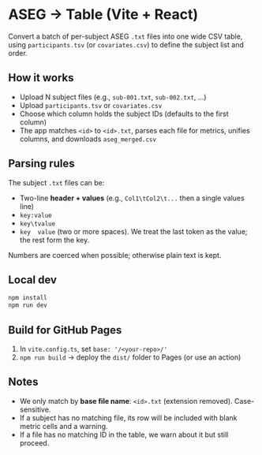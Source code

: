 # ASEG → Table (Vite + React)

Convert a batch of per-subject ASEG `.txt` files into one wide CSV table, using
`participants.tsv` (or `covariates.csv`) to define the subject list and order.

## How it works
- Upload N subject files (e.g., `sub-001.txt`, `sub-002.txt`, …)
- Upload `participants.tsv` or `covariates.csv`
- Choose which column holds the subject IDs (defaults to the first column)
- The app matches `<id>` to `<id>.txt`, parses each file for metrics, unifies columns,
  and downloads `aseg_merged.csv`

## Parsing rules
The subject `.txt` files can be:
- Two-line **header + values** (e.g., `Col1\tCol2\t...` then a single values line)
- `key:value`
- `key\tvalue`
- `key  value` (two or more spaces). We treat the last token as the value; the rest form the key.

Numbers are coerced when possible; otherwise plain text is kept.

## Local dev
```bash
npm install
npm run dev
```

## Build for GitHub Pages
1. In `vite.config.ts`, set `base: '/<your-repo>/'`
2. `npm run build` → deploy the `dist/` folder to Pages (or use an action)

## Notes
- We only match by **base file name**: `<id>.txt` (extension removed). Case-sensitive.
- If a subject has no matching file, its row will be included with blank metric cells and a warning.
- If a file has no matching ID in the table, we warn about it but still proceed.

